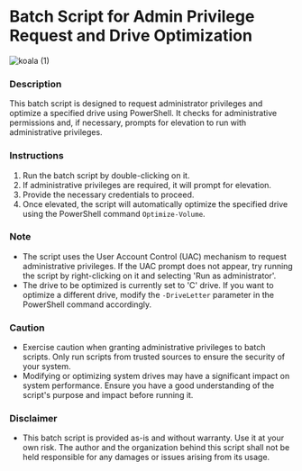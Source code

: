 # Batch Script for Admin Privilege Request and Drive Optimization

![koala (1)](https://github.com/KOALAaufPILLEN/NVME-Trim/assets/92574026/3d6f5fd7-2b4a-4b5c-9b43-4eff8fecf60b)

### Description
This batch script is designed to request administrator privileges and optimize a specified drive using PowerShell. It checks for administrative permissions and, if necessary, prompts for elevation to run with administrative privileges.

### Instructions
1. Run the batch script by double-clicking on it.
2. If administrative privileges are required, it will prompt for elevation.
3. Provide the necessary credentials to proceed.
4. Once elevated, the script will automatically optimize the specified drive using the PowerShell command `Optimize-Volume`.

### Note
- The script uses the User Account Control (UAC) mechanism to request administrative privileges. If the UAC prompt does not appear, try running the script by right-clicking on it and selecting 'Run as administrator'.
- The drive to be optimized is currently set to 'C' drive. If you want to optimize a different drive, modify the `-DriveLetter` parameter in the PowerShell command accordingly.

### Caution
- Exercise caution when granting administrative privileges to batch scripts. Only run scripts from trusted sources to ensure the security of your system.
- Modifying or optimizing system drives may have a significant impact on system performance. Ensure you have a good understanding of the script's purpose and impact before running it.

### Disclaimer
- This batch script is provided as-is and without warranty. Use it at your own risk. The author and the organization behind this script shall not be held responsible for any damages or issues arising from its usage.
